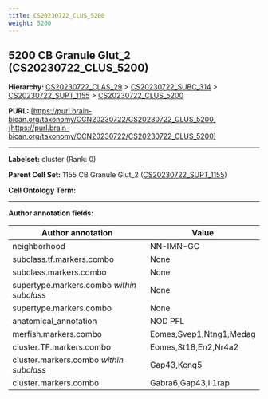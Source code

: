 ```yaml
---
title: CS20230722_CLUS_5200
weight: 5200
---
```

## 5200 CB Granule Glut_2 (CS20230722_CLUS_5200)
<b>Hierarchy: </b>
[CS20230722_CLAS_29](../CS20230722_CLAS_29) >
[CS20230722_SUBC_314](../CS20230722_SUBC_314) >
[CS20230722_SUPT_1155](../CS20230722_SUPT_1155) >
[CS20230722_CLUS_5200](../CS20230722_CLUS_5200)

**PURL:** [https://purl.brain-bican.org/taxonomy/CCN20230722/CS20230722_CLUS_5200](https://purl.brain-bican.org/taxonomy/CCN20230722/CS20230722_CLUS_5200)

---


**Labelset:** cluster (Rank: 0)

**Parent Cell Set:** 1155 CB Granule Glut_2 ([CS20230722_SUPT_1155](../CS20230722_SUPT_1155))



**Cell Ontology Term:** 

[MARKER GENES.]: #


---

[TRANSFERRED ANNOTATIONS.]: #


[AUTHOR ANNOTATION FIELDS.]: #


**Author annotation fields:**

| Author annotation | Value |
|-------------------|-------|
|neighborhood|NN-IMN-GC|
|subclass.tf.markers.combo|None|
|subclass.markers.combo|None|
|supertype.markers.combo _within subclass_|None|
|supertype.markers.combo|None|
|anatomical_annotation|NOD PFL|
|merfish.markers.combo|Eomes,Svep1,Ntng1,Medag|
|cluster.TF.markers.combo|Eomes,St18,En2,Nr4a2|
|cluster.markers.combo _within subclass_|Gap43,Kcnq5|
|cluster.markers.combo|Gabra6,Gap43,Il1rap|
